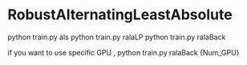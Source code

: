 # RobustAlternatingLeastAbsolute

python train.py als
python train.py ralaLP
python train.py ralaBack

if you want to use specific GPU , python train.py ralaBack {Num_GPU}
